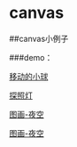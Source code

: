 # canvas


##canvas小例子

###demo：

[移动的小球](https://dakeke.github.io/canvas/movingBall)

[探照灯](https://dakeke.github.io/canvas/searchlight)

[图画-夜空](https://dakeke.github.io/canvas/picture1/index.html)

[图画-夜空](https://dakeke.github.io/canvas)

